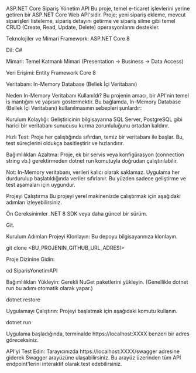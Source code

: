 ASP.NET Core Sipariş Yönetim API
Bu proje, temel e-ticaret işlevlerini yerine getiren bir ASP.NET Core Web API'sidir. Proje; yeni sipariş ekleme, mevcut siparişleri listeleme, sipariş detayını getirme ve sipariş silme gibi temel CRUD (Create, Read, Update, Delete) operasyonlarını destekler.

Teknolojiler ve Mimari
Framework: ASP.NET Core 8

Dil: C#

Mimari: Temel Katmanlı Mimari (Presentation -> Business -> Data Access)

Veri Erişimi: Entity Framework Core 8

Veritabanı: In-Memory Database (Bellek İçi Veritabanı) 

Neden In-Memory Veritabanı Kullanıldı?
Bu projenin amacı, bir API'nin temel iş mantığını ve yapısını göstermektir. Bu bağlamda, In-Memory Database (Bellek İçi Veritabanı) kullanılmasının sebepleri şunlardır:

Kurulum Kolaylığı: Geliştiricinin bilgisayarına SQL Server, PostgreSQL gibi harici bir veritabanı sunucusu kurma zorunluluğunu ortadan kaldırır.

Hızlı Test: Proje her çalıştığında sıfırdan, temiz bir veritabanı ile başlar. Bu, test süreçlerini oldukça basitleştirir ve hızlandırır.

Bağımlılıkları Azaltma: Proje, ek bir servis veya konfigürasyon (connection string vb.) gerektirmeden dotnet run komutuyla doğrudan çalıştırılabilir.

Not: In-Memory veritabanı, verileri kalıcı olarak saklamaz. Uygulama her durdurulup başlatıldığında veriler sıfırlanır. Bu yüzden sadece geliştirme ve test aşamaları için uygundur.

Projeyi Çalıştırma
Bu projeyi yerel makinenizde çalıştırmak için aşağıdaki adımları izleyebilirsiniz.

Ön Gereksinimler
.NET 8 SDK veya daha güncel bir sürüm.

Git.

Kurulum Adımları
Projeyi Klonlayın:
Bu depoyu bilgisayarınıza klonlayın.

git clone <BU_PROJENIN_GITHUB_URL_ADRESI>

Proje Dizinine Gidin:

cd SiparisYonetimAPI

Bağımlılıkları Yükleyin:
Gerekli NuGet paketlerini yükleyin. (Genellikle dotnet run bu adımı otomatik olarak yapar.)

dotnet restore

Uygulamayı Çalıştırın:
Projeyi başlatmak için aşağıdaki komutu kullanın.

dotnet run

Uygulama başladığında, terminalde https://localhost:XXXX benzeri bir adres göreceksiniz.

API'yi Test Edin:
Tarayıcınızda https://localhost:XXXX/swagger adresine giderek Swagger arayüzüne ulaşabilirsiniz. Bu arayüz üzerinden tüm API endpoint'lerini interaktif olarak test edebilirsiniz.
